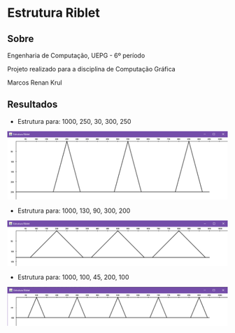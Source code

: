 # Estrutura Riblet

## Sobre

Engenharia de Computação, UEPG - 6º período

Projeto realizado para a disciplina de Computação Gráfica

Marcos Renan Krul

## Resultados

* Estrutura para: 1000, 250, 30, 300, 250

![Exemplo 01](https://github.com/MarcosKrul/riblet/blob/master/tmp/images/example01.png)

* Estrutura para: 1000, 130, 90, 300, 200

![Exemplo 01](https://github.com/MarcosKrul/riblet/blob/master/tmp/images/example02.png)

* Estrutura para: 1000, 100, 45, 200, 100

![Exemplo 01](https://github.com/MarcosKrul/riblet/blob/master/tmp/images/example03.png)
